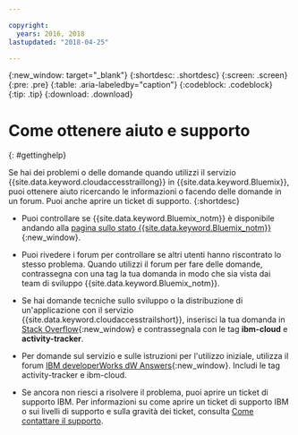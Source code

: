 ```yaml
---

copyright:
  years: 2016, 2018
lastupdated: "2018-04-25"

---
```


{:new_window: target="_blank"}
{:shortdesc: .shortdesc}
{:screen: .screen}
{:pre: .pre}
{:table: .aria-labeledby="caption"}
{:codeblock: .codeblock}
{:tip: .tip}
{:download: .download}


# Come ottenere aiuto e supporto
{: #gettinghelp}

Se hai dei problemi o delle domande quando utilizzi il servizio {{site.data.keyword.cloudaccesstraillong}} in {{site.data.keyword.Bluemix}}, puoi ottenere aiuto ricercando le informazioni o facendo delle domande in un forum. Puoi anche aprire un ticket di supporto.
{:shortdesc}

* Puoi controllare se {{site.data.keyword.Bluemix_notm}} è disponibile andando alla [pagina sullo stato {{site.data.keyword.Bluemix_notm}}](https://developer.ibm.com/bluemix/support/#status){:new_window}.

* Puoi rivedere i forum per controllare se altri utenti hanno riscontrato lo stesso problema. Quando utilizzi il forum per fare delle domande, contrassegna con una tag la tua domanda in modo che sia vista dai team di sviluppo {{site.data.keyword.Bluemix_notm}}.
<!--Insert the appropriate Stack Overflow tag for your service for <service_keyword> in URL and text below:  -->
  * Se hai domande tecniche sullo sviluppo o la distribuzione di un'applicazione con il servizio {{site.data.keyword.cloudaccesstrailshort}}, inserisci la tua domanda in [Stack Overflow](http://stackoverflow.com/search?q=activity-tracker+ibm-bluemix){:new_window} e contrassegnala con le tag **ibm-cloud** e **activity-tracker**.
<!--Insert the appropriate dW Answers tag for your service for <service_keyword> in URL below:  -->
  * Per domande sul servizio e sulle istruzioni per l'utilizzo iniziale, utilizza il forum [IBM
developerWorks dW Answers](https://developer.ibm.com/answers/topics/activity-tracker/?smartspace=bluemix){:new_window}. Includi le tag activity-tracker e ibm-cloud.

* Se ancora non riesci a risolvere il problema, puoi aprire un ticket di supporto IBM. Per informazioni su come aprire un ticket di supporto IBM o sui livelli di supporto e sulla gravità dei ticket, consulta [Come contattare il supporto](/docs/get-support/howtogetsupport.html#getting-customer-support).

